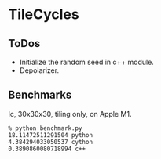 # TileCycles




## ToDos

* Initialize the random seed in c++ module.
* Depolarizer.


## Benchmarks
Ic, 30x30x30, tiling only, on Apple M1.
```shell
% python benchmark.py
18.11472511291504 python
4.384294033050537 cython
0.3890860080718994 c++
```
